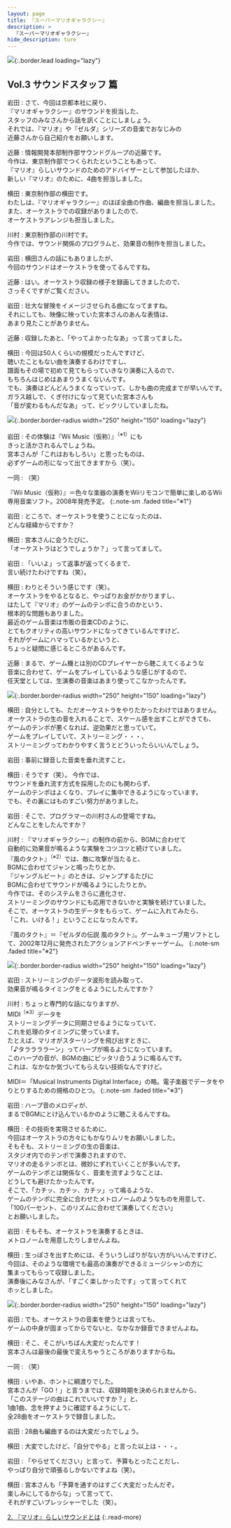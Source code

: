 ```yaml
---
layout: page
title: 『スーパーマリオギャラクシー』
description: >
  『スーパーマリオギャラクシー』
hide_description: ture
---
```


![](/others/interviews/jp/wii/rmgj/vol3/img/mainvisual.jpg){:.border.lead loading="lazy"}

## Vol.3 サウンドスタッフ 篇

岩田
: さて、今回は京都本社に戻り、<br>『マリオギャラクシー』のサウンドを担当した、<br>スタッフのみなさんから話を訊くことにしましょう。<br>それでは、『マリオ』や『ゼルダ』シリーズの音楽でおなじみの<br>近藤さんから自己紹介をお願いします。

近藤
: 情報開発本部制作部サウンドグループの近藤です。<br>今作は、東京制作部でつくられたということもあって、<br>『マリオ』らしいサウンドのためのアドバイザーとして参加したほか、<br>新しい『マリオ』のために、4曲を担当しました。

横田
: 東京制作部の横田です。<br>わたしは、『マリオギャラクシー』のほぼ全曲の作曲、編曲を担当しました。<br>また、オーケストラでの収録がありましたので、<br>オーケストラアレンジも担当しました。

川村
: 東京制作部の川村です。<br>今作では、サウンド関係のプログラムと、効果音の制作を担当しました。

岩田
: 横田さんの話にもありましたが、<br>今回のサウンドはオーケストラを使ってるんですね。

近藤
: はい。オーケストラ収録の様子を録画してきましたので、<br>さっそくですがご覧ください。

岩田
: 壮大な冒険をイメージさせられる曲になってますね。<br>それにしても、映像に映っていた宮本さんのあんな表情は、<br>あまり見たことがありません。

近藤
: 収録したあと、「やってよかったなあ」って言ってました。

横田
: 今回は50人くらいの規模だったんですけど、<br>聴いたこともない曲を演奏するわけですし、<br>譜面もその場で初めて見てもらっていきなり演奏に入るので、<br>もちろんはじめはあまりうまくないんです。<br>でも、演奏はどんどんうまくなっていって、しかも曲の完成までが早いんです。<br>ガラス越しで、くぎ付けになって見ていた宮本さんも<br>「音が変わるもんだなあ」って、ビックリしていましたね。

![](/others/interviews/jp/wii/rmgj/vol3/img/photo1.jpg){:.border.border-radius width="250" height="150" loading="lazy"}

岩田
: その体験は『Wii Music（仮称）』<sup>（※1）</sup>にも<br>きっと活かされるんでしょうね。<br>宮本さんが「これはおもしろい」と思ったものは、<br>必ずゲームの形になって出てきますから（笑）。

一同
: （笑）

『Wii Music（仮称）』＝色々な楽器の演奏をWiiリモコンで簡単に楽しめるWii専用音楽ソフト。2008年発売予定。
{:.note-sm .faded title="※1"}

岩田
: ところで、オーケストラを使うことになったのは、<br>どんな経緯からですか？

横田
: 宮本さんに会うたびに、<br>「オーケストラはどうでしょうか？」って言ってまして。

岩田
: 「いいよ」って返事が返ってくるまで、<br>言い続けたわけですね（笑）。

横田
: わりとそういう感じです（笑）。<br>オーケストラをやるとなると、やっぱりお金がかかりますし、<br>はたして『マリオ』のゲームのテンポに合うのかという、<br>根本的な問題もありました。<br>最近のゲーム音楽は市販の音楽CDのように、<br>とてもクオリティの高いサウンドになってきているんですけど、<br>それがゲームにハマっているかというと、<br>ちょっと疑問に感じるところがあるんです。

近藤
: まるで、ゲーム機とは別のCDプレイヤーから聴こえてくるような<br>音楽に合わせて、ゲームをプレイしているような感じがするので、<br>任天堂としては、生演奏の音楽はあまり使ってこなかったんです。

![](/others/interviews/jp/wii/rmgj/vol3/img/photo2.jpg){:.border.border-radius width="250" height="150" loading="lazy"}

横田
: 自分としても、ただオーケストラをやりたかったわけではありません。<br>オーケストラの生の音を入れることで、スケール感を出すことができても、<br>ゲームのテンポが悪くなれば、逆効果だと思っていて。<br>ゲームをプレイしていて、ストリーミング・・・、<br>ストリーミングってわかりやすく言うとどういったらいいんでしょう。

岩田
: 事前に録音した音楽を垂れ流すこと。

横田
: そうです（笑）。 今作では、<br>サウンドを垂れ流す方式を採用したのにも関わらず、<br>ゲームのテンポはよくなり、プレイに集中できるようになっています。<br>でも、その裏にはものすごい努力がありました。

岩田
: そこで、プログラマーの川村さんの登場ですね。<br>どんなことをしたんですか？

川村
: 『マリオギャラクシー』の制作の前から、BGMに合わせて<br>自動的に効果音が鳴るような実験をコツコツと続けていました。<br>『風のタクト』<sup>（※2）</sup>では、敵に攻撃が当たると、<br>BGMに合わせてジャンと鳴ったりとか、<br>『ジャングルビート』のときは、ジャンプするたびに<br>BGMに合わせてサウンドが鳴るようにしたりとか。<br>今作では、そのシステムをさらに進化させ、<br>ストリーミングのサウンドにも応用できないかと実験を続けていました。<br>そこで、オーケストラの生データをもらって、ゲームに入れてみたら、<br>「これ、いける！」ということになったんです。

『風のタクト』＝『ゼルダの伝説 風のタクト』。ゲームキューブ用ソフトとして、2002年12月に発売されたアクションアドベンチャーゲーム。
{:.note-sm .faded title="※2"}

![](/others/interviews/jp/wii/rmgj/vol3/img/photo3.jpg){:.border.border-radius width="250" height="150" loading="lazy"}

岩田
: ストリーミングのデータ波形を読み取って、<br>効果音が鳴るタイミングをとるようにしたんですか？

川村
: ちょっと専門的な話になりますが、<br>MIDI<sup>（※3）</sup>データを<br>ストリーミングデータに同期させるようになっていて、<br>これを処理のタイミングに使っています。<br>たとえば、マリオがスターリングを飛び出すときに、<br>「♪タララララーン」ってハープが鳴るようになっています。<br>このハープの音が、BGMの曲にピッタリ合うように鳴るんです。<br>これは、なかなか気づいてもらえない技術なんですけど。

MIDI＝「Musical Instruments Digital Interface」の略。電子楽器でデータをやりとりするための規格のひとつ。
{:.note-sm .faded title="※3"}

岩田
: ハープ音のメロディが、<br>まるでBGMにとけ込んでいるかのように聴こえるんですね。

横田
: その技術を実現させるために、<br>今回はオーケストラの方々にもかなりムリをお願いしました。<br>そもそも、ストリーミングの生の音楽は、<br>スタジオ内でのテンポで演奏されますので、<br>マリオの走るテンポとは、微妙にずれていくことが多いんです。<br>ゲームのテンポとは関係なく、音楽を流すようなことは、<br>どうしても避けたかったんです。<br>そこで、「カチッ、カチッ、カチッ」って鳴るような、<br>ゲームのテンポに完全に合わせたメトロノームのようなものを用意して、<br>「100パーセント、このリズムに合わせて演奏してください」<br>とお願いしました。

岩田
: そもそも、オーケストラを演奏するときは、<br>メトロノームを用意したりしませんよね。

横田
: 生っぽさを出すためには、そういうしばりがない方がいいんですけど、<br>今回は、そのような環境でも最高の演奏ができるミュージシャンの方に<br>集まってもらって収録しました。<br>演奏後にみなさんが、「すごく楽しかったです」って言ってくれて<br>ホッとしました。

![](/others/interviews/jp/wii/rmgj/vol3/img/photo4.jpg){:.border.border-radius width="250" height="150" loading="lazy"}

岩田
: でも、オーケストラの音楽を使うとは言っても、<br>ゲームの中身が固まってからでないと、なかなか録音できませんよね。

横田
: そこ、そこがいちばん大変だったんです！<br>宮本さんは最後の最後で変えちゃうところがありますからね。

一同
: （笑）

横田
: いやあ、ホントに綱渡りでした。<br>宮本さんが「GO！」と言うまでは、収録時期を決められませんから、<br>「このステージの曲はこれでいいですか？」と、<br>1曲1曲、念を押すように確認するようにして、<br>全28曲をオーケストラで録音しました。

岩田
: 28曲も編曲するのは大変だったでしょう。

横田
: 大変でしたけど、「自分でやる」と言った以上は・・・。

岩田
: 「やらせてください」と言って、予算もとったことだし、<br>やっぱり自分で頑張るしかないですよね（笑）。

横田
: 宮本さんも「予算を通すのはすごく大変だったんだぞ。<br>楽しみにしてるからな」って言ってて、<br>それがすごいプレッシャーでした（笑）。

[2. 『マリオ』らしいサウンドとは](2.md)
{:.read-more}

